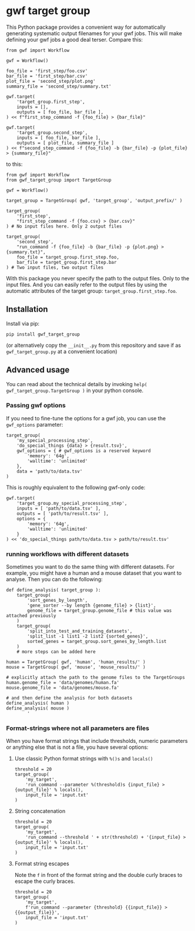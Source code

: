 # gwf target group

This Python package provides a convenient way for automatically generating
systematic output filenames for your gwf jobs. This will make defining your gwf
jobs a good deal terser. Compare this:

```
from gwf import Workflow

gwf = Workflow()

foo_file = 'first_step/foo.csv' 
bar_file = 'first_step/bar.csv' 
plot_file = 'second_step/plot.png'
summary_file = 'second_step/summary.txt'

gwf.target(
    'target_group.first_step',
    inputs = [],
    outputs = [ foo_file, bar_file ],
) << f"first_step_command -f {foo_file} > {bar_file}"

gwf.target(
    'target_group.second_step',
    inputs = [ foo_file, bar_file ],
    outputs = [ plot_file, summary_file ]
) << f"second_step_command -f {foo_file} -b {bar_file} -p {plot_file} > {summary_file}"
```

to this:

```
from gwf import Workflow
from gwf_target_group import TargetGroup

gwf = Workflow()

target_group = TargetGroup( gwf, 'target_group', 'output_prefix/' )

target_group(
    'first_step',
    "first_step_command -f {foo.csv} > {bar.csv}"
) # No input files here. Only 2 output files

target_group(
    'second_step',
    "run_command -f {foo_file} -b {bar_file} -p {plot.png} > {summary.txt}",
    foo_file = target_group.first_step.foo,
    bar_file = target_group.first_step.bar
) # Two input files, two output files
```

With this package you never specify the path to the output files. Only to the
input files. And you can easily refer to the output files by using the automatic
attributes of the target group: `target_group.first_step.foo`.

## Installation

Install via pip:

```
pip install gwf_target_group
```

(or alternatively copy the `__init__.py` from this repository and save if as
`gwf_target_group.py` at a convenient location)


## Advanced usage

You can read about the technical details by invoking `help(
gwf_target_group.TargetGroup )` in your python console.

### Passing gwf options

If you need to fine-tune the options for a gwf job, you can use the
`gwf_options` parameter:

```
target_group(
    'my_special_processing_step',
    'do_special_things {data} > {result.tsv}',
    gwf_options = { # gwf_options is a reserved keyword
        'memory': '64g',
        'walltime': 'unlimited'
    },
    data = 'path/to/data.tsv'
)
```

This is roughly equivalent to the following gwf-only code:

```
gwf.target(
    'target_group.my_special_processing_step',
    inputs = [ 'path/to/data.tsv' ],
    outputs = [ 'path/to/result.tsv' ],
    options = {
        'memory': '64g',
        'walltime': 'unlimited'
    }
) << 'do_special_things path/to/data.tsv > path/to/result.tsv'
```

### running workflows with different datasets

Sometimes you want to do the same thing with different datasets. For example,
you might have a human and a mouse dataset that you want to analyse. Then you
can do the following:

```
def define_analysis( target_group ):
    target_group(
        'sort_genes_by_length',
        'gene_sorter --by length {genome_file} > {list}',
        genome_file = target_group.genome_file # this value was attached previously
    )
    target_group(
        'split_into_test_and_training_datasets',
        'split_list -1 list1 -2 list2 {sorted_genes}',
        sorted_genes = target_group.sort_genes_by_length.list
    )
    # more steps can be added here

human = TargetGroup( gwf, 'human', 'human_results/' )
mouse = TargetGroup( gwf, 'mouse', 'mouse_results/' )

# explicitly attach the path to the genome files to the TargetGroups
human.genome_file = 'data/genomes/human.fa'
mouse.genome_file = 'data/genomes/mouse.fa'

# and then define the analysis for both datasets
define_analysis( human )
define_analysis( mouse )
        '
```

### Format-strings where not all parameters are files

When you have format strings that include thresholds, numeric parameters or
anything else that is not a file, you have several options:

1. Use classic Python format strings with `%()s` and `locals()`

	```
	threshold = 20
	target_group(
		'my_target',
		'run_command --parameter %(threshold)s {input_file} > {output_file}' % locals(),
		input_file = 'input.txt'
	)
	```

2. String concatenation

	```
    threshold = 20
	target_group(
		'my_target',
		'run_command --threshold ' + str(threshold) + '{input_file} > {output_file}' % locals(),
		input_file = 'input.txt'
	)
	```

3. Format string escapes

	Note the `f` in front of the format string and the double curly braces to
	escape the curly braces.
	```
	threshold = 20
	target_group(
		'my_target',
		f'run_command --parameter {threshold} {{input_file}} > {{output_file}}',
		input_file = 'input.txt'
	)
	```


